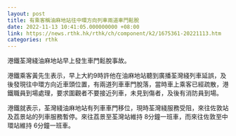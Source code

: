 ```yaml
---
layout: post
title: 有乘客稱油麻地站往中環方向列車兩道車門鬆脫
date: 2022-11-13 10:41:05.000000000 +08:00
link: https://news.rthk.hk/rthk/ch/component/k2/1675361-20221113.htm
categories: rthk
---
```


港鐵荃灣綫油麻地站早上發生車門鬆脫事故。

港鐵乘客黃先生表示，早上大約9時許他在油麻地站聽到廣播荃灣綫列車延誤，及後發現往中環方向近車頭位置，有兩道列車車門脫落，當時車上乘客已經疏散，港鐵職員到場處理，要求圍觀者不要接近列車，未見到傷者，及後有消防員到場。

港鐵就表示，荃灣綫油麻地站有列車車門移位，現時荃灣綫服務受阻，來往佐敦站及荔景站的列車服務暫停。來往荔景至荃灣站維持 8分鐘一班車，而來往佐敦至中環站維持 6分鐘一班車。
